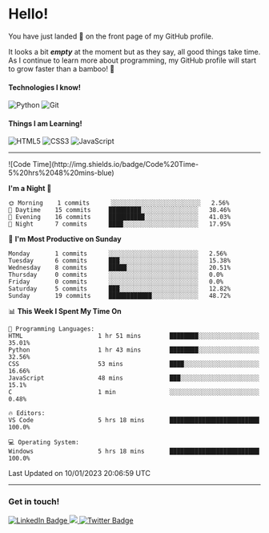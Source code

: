 # Hello!

You have just landed 🛬 on the front page of my GitHub profile.

It looks a bit ***empty*** at the moment but as they say, all good things take time. As I continue to learn more about programming, my GitHub profile will start to grow faster than a bamboo! 🎍 

#### Technologies I know!

![Python](https://img.shields.io/badge/python-3670A0?style=for-the-badge&logo=python&logoColor=ffdd54)
![Git](https://img.shields.io/badge/git-%23F05033.svg?style=for-the-badge&logo=git&logoColor=white)

#### Things I am Learning!

![HTML5](https://img.shields.io/badge/html5-%23E34F26.svg?style=for-the-badge&logo=html5&logoColor=white)
![CSS3](https://img.shields.io/badge/css3-%231572B6.svg?style=for-the-badge&logo=css3&logoColor=white)
![JavaScript](https://img.shields.io/badge/javascript-%23323330.svg?style=for-the-badge&logo=javascript&logoColor=%23F7DF1E)

<hr size="2" noshade="0">
<!--START_SECTION:waka-->
![Code Time](http://img.shields.io/badge/Code%20Time-5%20hrs%2048%20mins-blue)

**I'm a Night 🦉** 

```text
🌞 Morning    1 commits      ░░░░░░░░░░░░░░░░░░░░░░░░░   2.56% 
🌆 Daytime    15 commits     █████████░░░░░░░░░░░░░░░░   38.46% 
🌃 Evening    16 commits     ██████████░░░░░░░░░░░░░░░   41.03% 
🌙 Night      7 commits      ████░░░░░░░░░░░░░░░░░░░░░   17.95%

```
📅 **I'm Most Productive on Sunday** 

```text
Monday       1 commits      ░░░░░░░░░░░░░░░░░░░░░░░░░   2.56% 
Tuesday      6 commits      ███░░░░░░░░░░░░░░░░░░░░░░   15.38% 
Wednesday    8 commits      █████░░░░░░░░░░░░░░░░░░░░   20.51% 
Thursday     0 commits      ░░░░░░░░░░░░░░░░░░░░░░░░░   0.0% 
Friday       0 commits      ░░░░░░░░░░░░░░░░░░░░░░░░░   0.0% 
Saturday     5 commits      ███░░░░░░░░░░░░░░░░░░░░░░   12.82% 
Sunday       19 commits     ████████████░░░░░░░░░░░░░   48.72%

```


📊 **This Week I Spent My Time On** 

```text
💬 Programming Languages: 
HTML                     1 hr 51 mins        ████████░░░░░░░░░░░░░░░░░   35.01% 
Python                   1 hr 43 mins        ████████░░░░░░░░░░░░░░░░░   32.56% 
CSS                      53 mins             ████░░░░░░░░░░░░░░░░░░░░░   16.66% 
JavaScript               48 mins             ███░░░░░░░░░░░░░░░░░░░░░░   15.1% 
C                        1 min               ░░░░░░░░░░░░░░░░░░░░░░░░░   0.48%

🔥 Editors: 
VS Code                  5 hrs 18 mins       █████████████████████████   100.0%

💻 Operating System: 
Windows                  5 hrs 18 mins       █████████████████████████   100.0%

```


 Last Updated on 10/01/2023 20:06:59 UTC
<!--END_SECTION:waka-->
<hr size="2" noshade="0">

### Get in touch!

<div id="badges">
  <a href="https://www.linkedin.com/in/amritansh-sharma-7a4251245/">
    <img src="https://img.shields.io/badge/LinkedIn-blue?style=for-the-badge&logo=linkedin&logoColor=white" alt="LinkedIn Badge"/>
  </a>
  <a href="https://www.instagram.com/drowsycoder/">
    <img src="https://img.shields.io/badge/Instagram-%23E4405F.svg?style=for-the-badge&logo=Instagram&logoColor=white"/>
  </a>
  <a href="https://twitter.com/DrowsyCoder">
    <img src="https://img.shields.io/badge/Twitter-blue?style=for-the-badge&logo=twitter&logoColor=white" alt="Twitter Badge"/>
  </a>
</div>
